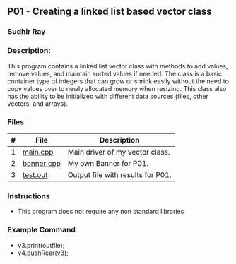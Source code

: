 ## P01 - Creating a linked list based vector class
### Sudhir Ray
### Description:

This program contains a linked list vector class with methods to add values, remove values, and maintain sorted values if needed. The class is a basic container type of integers that can grow or shrink easily without the need to copy values over to newly allocated memory when resizing. This class also has the ability to be initialized with different data sources (files, other vectors, and arrays).
### Files

|   #   | File     | Description                      |
| :---: | -------- | -------------------------------- |
|   1   | [main.cpp](https://github.com/Sudhir0228/2143-Object-Oriented-Programming-Ray/blob/main/Assignments/P01/main.cpp) | Main driver of my vector class. |
|   2   | [banner.cpp](https://github.com/Sudhir0228/2143-Object-Oriented-Programming-Ray/blob/main/Assignments/P01/Banner.cpp) | My own Banner for P01. |
|   3   | [test.out](https://github.com/Sudhir0228/2143-Object-Oriented-Programming-Ray/blob/main/Assignments/P01/test.out) | Output file with results for P01. |



### Instructions

- This program does not require any non standard libraries

### Example Command

- v3.print(outfile);
- v4.pushRear(v3);


